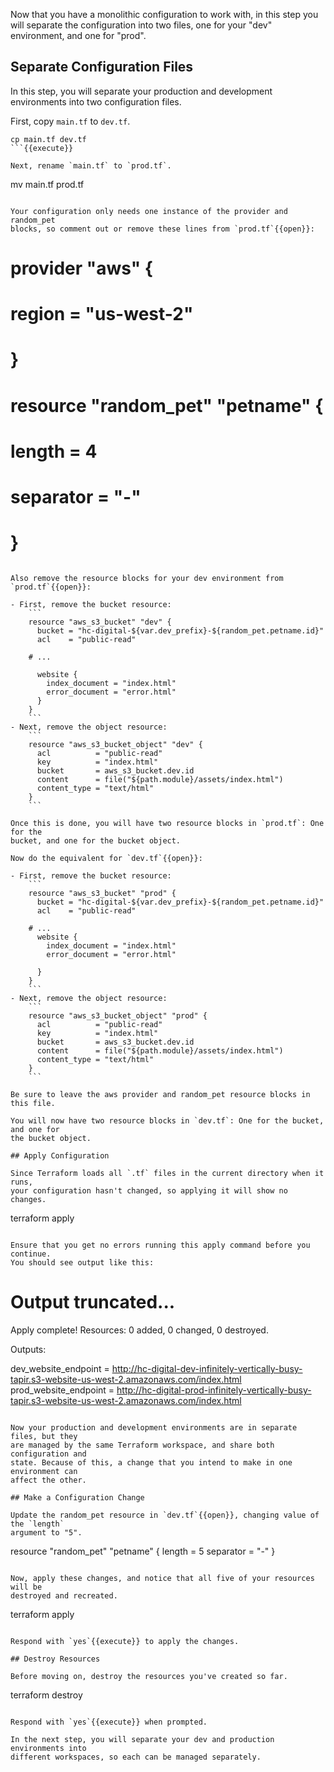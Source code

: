 Now that you have a monolithic configuration to work with, in this step you will
separate the configuration into two files, one for your "dev" environment, and
one for "prod".

## Separate Configuration Files

In this step, you will separate your production and development environments
into two configuration files.

First, copy `main.tf` to `dev.tf`.

```
cp main.tf dev.tf
```{{execute}}

Next, rename `main.tf` to `prod.tf`.

```
mv main.tf prod.tf
```{{execute}}

Your configuration only needs one instance of the provider and random_pet
blocks, so comment out or remove these lines from `prod.tf`{{open}}:

```
# provider "aws" {
#   region     = "us-west-2"
# }

# resource "random_pet" "petname" {
#   length    = 4
#   separator = "-"
# }
```

Also remove the resource blocks for your dev environment from `prod.tf`{{open}}:

- First, remove the bucket resource:
    ```
    resource "aws_s3_bucket" "dev" {
      bucket = "hc-digital-${var.dev_prefix}-${random_pet.petname.id}"
      acl    = "public-read"

    # ...

      website {
        index_document = "index.html"
        error_document = "error.html"
      }
    }
    ```
- Next, remove the object resource:
    ```
    resource "aws_s3_bucket_object" "dev" {
      acl          = "public-read"
      key          = "index.html"
      bucket       = aws_s3_bucket.dev.id
      content      = file("${path.module}/assets/index.html")
      content_type = "text/html"
    }
    ```

Once this is done, you will have two resource blocks in `prod.tf`: One for the
bucket, and one for the bucket object.

Now do the equivalent for `dev.tf`{{open}}:

- First, remove the bucket resource:
    ```
    resource "aws_s3_bucket" "prod" {
      bucket = "hc-digital-${var.dev_prefix}-${random_pet.petname.id}"
      acl    = "public-read"

    # ...
      website {
        index_document = "index.html"
        error_document = "error.html"

      }
    }
    ```
- Next, remove the object resource:
    ```
    resource "aws_s3_bucket_object" "prod" {
      acl          = "public-read"
      key          = "index.html"
      bucket       = aws_s3_bucket.dev.id
      content      = file("${path.module}/assets/index.html")
      content_type = "text/html"
    }
    ```

Be sure to leave the aws provider and random_pet resource blocks in this file.

You will now have two resource blocks in `dev.tf`: One for the bucket, and one for
the bucket object.

## Apply Configuration

Since Terraform loads all `.tf` files in the current directory when it runs,
your configuration hasn't changed, so applying it will show no changes.

```
terraform apply
```{{execute}}

Ensure that you get no errors running this apply command before you continue.
You should see output like this:

```
# Output truncated...

Apply complete! Resources: 0 added, 0 changed, 0 destroyed.

Outputs:

dev_website_endpoint = http://hc-digital-dev-infinitely-vertically-busy-tapir.s3-website-us-west-2.amazonaws.com/index.html
prod_website_endpoint = http://hc-digital-prod-infinitely-vertically-busy-tapir.s3-website-us-west-2.amazonaws.com/index.html
```

Now your production and development environments are in separate files, but they
are managed by the same Terraform workspace, and share both configuration and
state. Because of this, a change that you intend to make in one environment can
affect the other.

## Make a Configuration Change

Update the random_pet resource in `dev.tf`{{open}}, changing value of the `length`
argument to "5".

```
resource "random_pet" "petname" {
  length    = 5
  separator = "-"
}
```{{copy}}

Now, apply these changes, and notice that all five of your resources will be
destroyed and recreated.

```
terraform apply
```{{execute}}

Respond with `yes`{{execute}} to apply the changes.

## Destroy Resources

Before moving on, destroy the resources you've created so far.

```
terraform destroy
```{{execute}}

Respond with `yes`{{execute}} when prompted.

In the next step, you will separate your dev and production environments into
different workspaces, so each can be managed separately.
